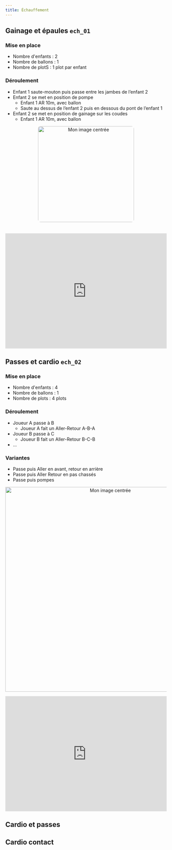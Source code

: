 ```yaml
---
title: Échauffement
---
```


## Gainage et épaules `ech_01`
### Mise en place
- Nombre d'enfants : 2 
- Nombre de ballons : 1
- Nombre de plotS : 1 plot par enfant
### Déroulement
- Enfant 1 saute-mouton puis passe entre les jambes de l’enfant 2
- Enfant 2 se met en position de pompe
    * Enfant 1 AR 10m, avec ballon
    * Saute au dessus de l’enfant 2 puis en dessous du pont de l’enfant 1
- Enfant 2 se met en position de gainage sur les coudes
    * Enfant 1 AR 10m, avec ballon


<p align="center">
  <img src="https://xpessoles.github.io/img/ech_01.png" alt="Mon image centrée" style="width:300px;border-radius: 8px;">
</p>


<div style="display: flex; align-items: center; gap: 20px; flex-wrap: wrap;">
   <img src="https://xpessoles.github.io/img/fig_00.jpg" alt="Mon image" style="width: 1px; height: auto; border-radius: 8px; box-shadow: 0 2px 6px rgba(0,0,0,0.2);">
  <iframe width="640" height="360" src="https://www.youtube.com/embed/62liv-KtX98" title="Stade n°4 : Échauffement - Ecole de Rugby" frameborder="0" allow="accelerometer; autoplay; clipboard-write; encrypted-media; gyroscope; picture-in-picture; web-share" referrerpolicy="strict-origin-when-cross-origin" allowfullscreen></iframe>
</div>


## Passes et cardio `ech_02`
### Mise en place
- Nombre d'enfants : 4 
- Nombre de ballons : 1
- Nombre de plots : 4 plots

### Déroulement
- Joueur A passe à B
    * Joueur A fait un Aller-Retour A-B-A
- Joueur B passe à C
    * Joueur B fait un Aller-Retour B-C-B
- ...

### Variantes
- Passe puis Aller en avant, retour en arrière
- Passe puis Aller Retour en pas chassés
- Passe puis pompes


<p align="center">
  <img src="https://xpessoles.github.io/img/ech_02.png" alt="Mon image centrée" style="width:640;">
</p>


<div style="display: flex; align-items: center; gap: 20px; flex-wrap: wrap;">
  <iframe width="640" height="360" src="https://www.youtube.com/embed/62liv-KtX98?t=25" title="Stade n°4 : Échauffement - Ecole de Rugby" frameborder="0" allow="accelerometer; autoplay; clipboard-write; encrypted-media; gyroscope; picture-in-picture; web-share" referrerpolicy="strict-origin-when-cross-origin" allowfullscreen></iframe>
</div>


## Cardio et passes

## Cardio contact



